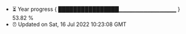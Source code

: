 - ⏳ Year progress { ████████████████▁▁▁▁▁▁▁▁▁▁▁▁▁▁ } 53.82 %
- ⏰ Updated on Sat, 16 Jul 2022 10:23:08 GMT

